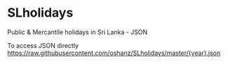 SLholidays
==========

Public &amp; Mercantile holidays in Sri Lanka - JSON


To access JSON directly
https://raw.githubusercontent.com/oshanz/SLholidays/master/{year}.json